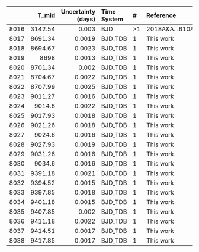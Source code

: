 |      |   T_mid |   Uncertainty (days) | Time System   | #   | Reference           |
|-----:|--------:|---------------------:|:--------------|:----|:--------------------|
| 8016 | 3142.54 |               0.003  | BJD           | >1  | 2018A&A...610A..63D |
| 8017 | 8691.34 |               0.0019 | BJD_TDB       | 1   | This work           |
| 8018 | 8694.67 |               0.0023 | BJD_TDB       | 1   | This work           |
| 8019 | 8698    |               0.0013 | BJD_TDB       | 1   | This work           |
| 8020 | 8701.34 |               0.002  | BJD_TDB       | 1   | This work           |
| 8021 | 8704.67 |               0.0022 | BJD_TDB       | 1   | This work           |
| 8022 | 8707.99 |               0.0025 | BJD_TDB       | 1   | This work           |
| 8023 | 9011.27 |               0.0016 | BJD_TDB       | 1   | This work           |
| 8024 | 9014.6  |               0.0022 | BJD_TDB       | 1   | This work           |
| 8025 | 9017.93 |               0.0018 | BJD_TDB       | 1   | This work           |
| 8026 | 9021.26 |               0.0018 | BJD_TDB       | 1   | This work           |
| 8027 | 9024.6  |               0.0016 | BJD_TDB       | 1   | This work           |
| 8028 | 9027.93 |               0.0019 | BJD_TDB       | 1   | This work           |
| 8029 | 9031.26 |               0.0016 | BJD_TDB       | 1   | This work           |
| 8030 | 9034.6  |               0.0016 | BJD_TDB       | 1   | This work           |
| 8031 | 9391.18 |               0.0021 | BJD_TDB       | 1   | This work           |
| 8032 | 9394.52 |               0.0015 | BJD_TDB       | 1   | This work           |
| 8033 | 9397.85 |               0.0018 | BJD_TDB       | 1   | This work           |
| 8034 | 9401.18 |               0.0015 | BJD_TDB       | 1   | This work           |
| 8035 | 9407.85 |               0.002  | BJD_TDB       | 1   | This work           |
| 8036 | 9411.18 |               0.0022 | BJD_TDB       | 1   | This work           |
| 8037 | 9414.51 |               0.0017 | BJD_TDB       | 1   | This work           |
| 8038 | 9417.85 |               0.0017 | BJD_TDB       | 1   | This work           |